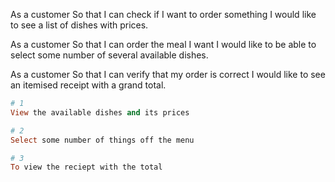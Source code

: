 As a customer
So that I can check if I want to order something
I would like to see a list of dishes with prices.

As a customer
So that I can order the meal I want
I would like to be able to select some number of several available dishes.

As a customer
So that I can verify that my order is correct
I would like to see an itemised receipt with a grand total.

```ruby
# 1
View the available dishes and its prices

# 2 
Select some number of things off the menu 

# 3
To view the reciept with the total
```